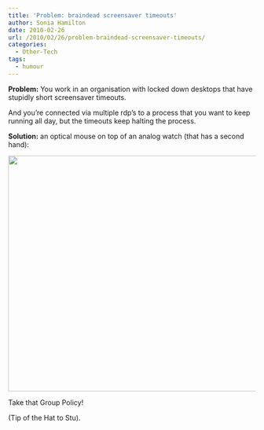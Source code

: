 ```yaml
---
title: 'Problem: braindead screensaver timeouts'
author: Sonia Hamilton
date: 2010-02-26
url: /2010/02/26/problem-braindead-screensaver-timeouts/
categories:
  - Other-Tech
tags:
  - humour
---
```

**Problem:** You work in an organisation with locked down desktops that have stupidly short screensaver timeouts. 

<!--more-->

And you&#8217;re connected via multiple rdp&#8217;s to a process that you want to keep running all day, but the timeouts keep halting the process.

**Solution:** an optical mouse on top of an analog watch (that has a second hand):

[<img class="aligncenter size-full wp-image-658" title="Mouse on jar" src="http://blog.snowfrog.net/wp-content/uploads/2010/02/photo_021810_001.jpg" alt="" width="640" height="480" />][1]

Take that Group Policy!

(Tip of the Hat to Stu).

 [1]: http://blog.snowfrog.net/wp-content/uploads/2010/02/photo_021810_001.jpg

